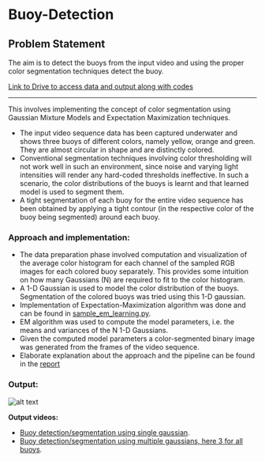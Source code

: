 # Buoy-Detection

## Problem Statement

The aim is to detect the buoys from the input video and using the proper color segmentation techniques detect the buoy.

[Link to Drive to access data and output along with codes](https://drive.google.com/drive/u/0/folders/1a6EyMh_ayfpkw_dAlJfLX-UkSbeZDIJI)

---

This involves implementing the concept of color segmentation using Gaussian Mixture Models and Expectation Maximization techniques.
- The input video sequence data has been captured underwater and shows three buoys of different colors, namely yellow, orange and green. They are almost circular in shape and are distinctly colored.
- Conventional segmentation techniques involving color thresholding will not work well in such an environment, since noise and varying light intensities will render any hard-coded thresholds ineffective. In such a scenario, the color distributions of the buoys is learnt and that learned model is used to segment them.
- A tight segmentation of each buoy for the entire video sequence has been obtained by applying a tight contour (in the respective color of the buoy being segmented) around each buoy.

### Approach and implementation:
- The data preparation phase involved computation and visualization of the average color histogram for each channel of the sampled RGB images for each colored buoy separately. This provides some intuition on how many
Gaussians (N) are required to fit to the color histogram.
- A 1-D Gaussian is used to model the color distribution of the buoys. Segmentation of the colored buoys was tried using this 1-D gaussian.
- Implementation of Expectation-Maximization algorithm was done and can be found in [sample_em_learning.py](https://github.com/nimbekarnd/Buoy-Detection/blob/main/Code/sample_em_learning.py).
- EM algorithm was used to compute the model parameters, i.e. the means and variances of the N 1-D Gaussians.
- Given the computed model parameters a color-segmented binary image was generated from the frames of the video sequence.
- Elaborate explanation about the approach and the pipeline can be found in the [report](https://github.com/nimbekarnd/Buoy-Detection/blob/main/Report.pdf)

### Output:



![alt text](./output/all_buoy_detected_gif.gif?raw=true "All buoy detected")   


**Output videos:**
- [Buoy detection/segmentation using single gaussian](https://drive.google.com/file/d/1GrSIRr0rLk_Xi-ZLIZP9X_oWDslYSiAZ/view).
- [Buoy detection/segmentation using multiple gaussians, here 3 for all buoys](https://drive.google.com/file/d/14QsOK3F9ndJLKVh7K_qXee6k0CbgWVAx/view?usp=sharing).
